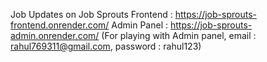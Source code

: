 Job Updates on Job Sprouts
Frontend : https://job-sprouts-frontend.onrender.com/
Admin Panel : https://job-sprouts-admin.onrender.com/
(For playing with Admin panel, email : rahul769311@gmail.com, password : rahul123)
